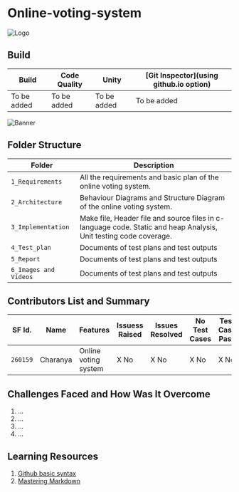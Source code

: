 # Online-voting-system

   ![Logo](https://media.istockphoto.com/vectors/online-or-electronic-voting-icon-concept-vector-id1145843365?s=612x612)

## Build

Build | Code Quality | Unity | [Git Inspector](using github.io option)
------|----------|-------|--------------
To be added | To be added | To be added | To be added

![Banner](https://image.shutterstock.com/z/stock-vector-online-voting-mini-people-concept-flat-vector-illustration-with-computer-screen-voting-box-and-1222770484.jpg)

## Folder Structure
Folder             | Description
-------------------| -----------------------------------------
`1_Requirements`   | All the requirements and basic plan of the online voting system.
`2_Architecture`   | Behaviour Diagrams and Structure Diagram of the online voting system.
`3_Implementation` | Make file, Header file and source files in c-language code. Static and heap Analysis, Unit testing code coverage.
`4_Test_plan`      | Documents of test plans and test outputs
`5_Report`         | Documents of test plans and test outputs
`6_Images and Videos` | Documents of test plans and test outputs


## Contributors List and Summary

SF Id. |  Name   |    Features    | Issuess Raised |Issues Resolved|No Test Cases|Test Case Pass
-------|---------|----------------|----------------|---------------|-------------|--------------
`260159` | Charanya | Online voting system | X No     | X No   |X No   |X No     
   

## Challenges Faced and How Was It Overcome

1. ...
2. ...
3. ...
4. ...

## Learning Resources
1. [Github basic syntax](https://docs.github.com/en/github/writing-on-github/basic-writing-and-formatting-syntax)
2. [Mastering Markdown](https://guides.github.com/features/mastering-markdown/)


